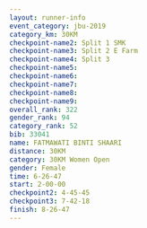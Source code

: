 ```yaml
---
layout: runner-info 
event_category: jbu-2019 
category_km: 30KM 
checkpoint-name2: Split 1 SMK 
checkpoint-name3: Split 2 E Farm 
checkpoint-name4: Split 3 
checkpoint-name5: 
checkpoint-name6: 
checkpoint-name7: 
checkpoint-name8: 
checkpoint-name9: 
overall_rank: 322
gender_rank: 94
category_rank: 52
bib: 33041
name: FATMAWATI BINTI SHAARI
distance: 30KM
category: 30KM Women Open
gender: Female
time: 6-26-47
start: 2-00-00
checkpoint2: 4-45-45
checkpoint3: 7-42-18
finish: 8-26-47
---
```

